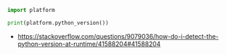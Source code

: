 ```python
import platform

print(platform.python_version())
```

- https://stackoverflow.com/questions/9079036/how-do-i-detect-the-python-version-at-runtime/41588204#41588204
